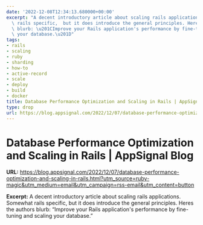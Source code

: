 ```yaml
---
date: '2022-12-08T12:34:13.680000+00:00'
excerpt: "A decent introductory article about scaling rails applications. Somewhat\
  \ rails specific,  but it does introduce the general principles. Heres the authors\
  \ blurb: \u201CImprove your Rails application's performance by fine-tuning and scaling\
  \ your database.\u201D"
tags:
- rails
- scaling
- ruby
- sharding
- how-to
- active-record
- scale
- deploy
- build
- docker
title: Database Performance Optimization and Scaling in Rails | AppSignal Blog
type: drop
url: https://blog.appsignal.com/2022/12/07/database-performance-optimization-and-scaling-in-rails.html?utm_source=ruby-magic&utm_medium=email&utm_campaign=rss-email&utm_content=button
---
```


# Database Performance Optimization and Scaling in Rails | AppSignal Blog

**URL:** https://blog.appsignal.com/2022/12/07/database-performance-optimization-and-scaling-in-rails.html?utm_source=ruby-magic&utm_medium=email&utm_campaign=rss-email&utm_content=button

**Excerpt:** A decent introductory article about scaling rails applications. Somewhat rails specific,  but it does introduce the general principles. Heres the authors blurb: “Improve your Rails application's performance by fine-tuning and scaling your database.”
